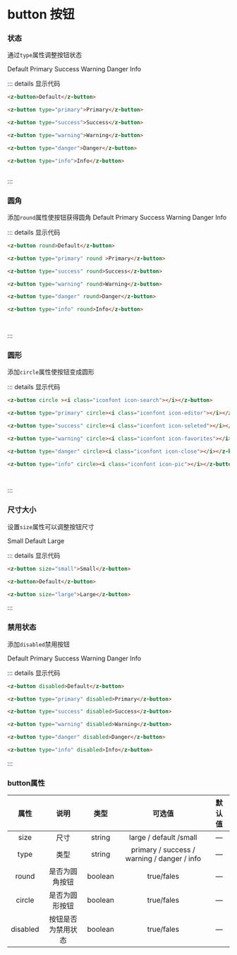 # button 按钮

### 状态

通过`type`属性调整按钮状态

<z-row>
    <z-col span="3">
        <z-button>Default</z-button>
    </z-col>
    <z-col span="3">
        <z-button type="primary">Primary</z-button>
    </z-col>
    <z-col span="3">
        <z-button type="success">Success</z-button>
    </z-col>
    <z-col span="3">
        <z-button type="warning">Warning</z-button>
    </z-col>
    <z-col span="3">
        <z-button type="danger">Danger</z-button>
    </z-col>
    <z-col span="3">
        <z-button type="info">Info</z-button>
    </z-col>
</z-row>




::: details 显示代码
```html
<z-button>Default</z-button>

<z-button type="primary">Primary</z-button>

<z-button type="success">Success</z-button>

<z-button type="warning">Warning</z-button>

<z-button type="danger">Danger</z-button>

<z-button type="info">Info</z-button>
    
```
:::


### 圆角

添加`round`属性使按钮获得圆角
<z-row>
    <z-col span="3">
        <z-button round>Default</z-button>
    </z-col>
    <z-col span="3">
        <z-button type="primary" round>Primary</z-button>
    </z-col>
    <z-col span="3">
        <z-button type="success" round>Success</z-button>
    </z-col>
    <z-col span="3">
        <z-button type="warning" round>Warning</z-button>
    </z-col>
    <z-col span="3">
        <z-button type="danger" round>Danger</z-button>
    </z-col>
    <z-col span="3">
        <z-button type="info" round>Info</z-button>
    </z-col>
</z-row>

::: details 显示代码
```html
<z-button round>Default</z-button>

<z-button type="primary" round >Primary</z-button>

<z-button type="success" round>Success</z-button>

<z-button type="warning" round>Warning</z-button>

<z-button type="danger" round>Danger</z-button>

<z-button type="info" round>Info</z-button>

    
```
:::


### 圆形

添加`circle`属性使按钮变成圆形

<z-row>
    <z-col span="2">
        <z-button circle ><i class="iconfont icon-search"></i></z-button>
    </z-col>
    <z-col span="2">
        <z-button type="primary" circle><i class="iconfont icon-editor"></i></z-button>
    </z-col>
    <z-col span="2">
        <z-button type="success" circle><i class="iconfont icon-seleted"></i></z-button>
    </z-col>
    <z-col span="2">
        <z-button type="warning" circle><i class="iconfont icon-favorites"></i></z-button>
    </z-col>
    <z-col span="2">
        <z-button type="danger" circle><i class="iconfont icon-close"></i></z-button>
    </z-col>
    <z-col span="2">
        <z-button type="info" circle><i class="iconfont icon-pic"></i></z-button>
    </z-col>
</z-row>


::: details 显示代码
```html
<z-button circle ><i class="iconfont icon-search"></i></z-button>

<z-button type="primary" circle><i class="iconfont icon-editor"></i></z-button>

<z-button type="success" circle><i class="iconfont icon-seleted"></i></z-button>

<z-button type="warning" circle><i class="iconfont icon-favorites"></i></z-button>

<z-button type="danger" circle><i class="iconfont icon-close"></i></z-button>

<z-button type="info" circle><i class="iconfont icon-pic"></i></z-button>

    
```
:::



### 尺寸大小

设置`size`属性可以调整按钮尺寸

<z-row>
    <z-col span="2">
        <z-button size="small">Small</z-button>
    </z-col>
    <z-col span="3">
        <z-button >Default</z-button>
    </z-col>
    <z-col span="3">
        <z-button size="large">Large</z-button>
    </z-col>
</z-row>





::: details 显示代码
```html
<z-button size="small">Small</z-button>

<z-button>Default</z-button>

<z-button size="large">Large</z-button>
```
:::

### 禁用状态
添加`disabled`禁用按钮

<z-row>
    <z-col span="3">
        <z-button disabled>Default</z-button>
    </z-col>
    <z-col span="3">
        <z-button type="primary" disabled>Primary</z-button>
    </z-col>
    <z-col span="3">
        <z-button type="success" disabled>Success</z-button>
    </z-col>
    <z-col span="3">
        <z-button type="warning" disabled>Warning</z-button>
    </z-col>
    <z-col span="3">
        <z-button type="danger" disabled>Danger</z-button>
    </z-col>
    <z-col span="3">
        <z-button type="info" disabled>Info</z-button>
    </z-col>
</z-row>


::: details 显示代码
```html
<z-button disabled>Default</z-button>

<z-button type="primary" disabled>Primary</z-button>

<z-button type="success" disabled>Success</z-button>

<z-button type="warning" disabled>Warning</z-button>

<z-button type="danger" disabled>Danger</z-button>

<z-button type="info" disabled>Info</z-button>
```
:::


### button属性

|    属性    |       说明      |     类型     |  可选值               |     默认值       |
|:------------:|:------------:|:------------:|:-------------------:|:------------:|
|     size     |     尺寸     | 	string |large / default /small                      |   —        |
|     type     |     类型     | 	string |primary / success / warning / danger / info |   —        |
|     round    |     是否为圆角按钮     | 	boolean  |   true/fales                      |   —       |
|     circle   |     是否为圆形按钮     | 	boolean  |   true/fales                      |   —      |
|     disabled |     按钮是否为禁用状态    | 	boolean  |   true/fales                   |   —      |